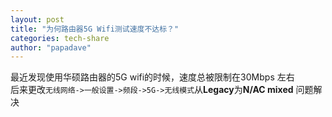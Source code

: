 ```yaml
---
layout: post
title: "为何路由器5G Wifi测试速度不达标？"
categories: tech-share
author: "papadave"
---
```

最近发现使用华硕路由器的5G wifi的时候，速度总被限制在30Mbps 左右<br>
后来更改`无线网络->一般设置->频段->5G->无线模式`从**Legacy**为**N/AC mixed** 问题解决<br>
